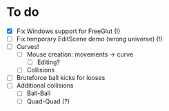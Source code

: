 # To do
- [x] Fix Windows support for FreeGlut (!)
- [ ] Fix temporary EditScene demo (wrong universe) (!)
- [ ] Curves!
	- [ ] Mouse creation: movements -> curve
		- [ ] Editing?
	- [ ] Collisions
- [ ] Bruteforce ball kicks for looses
- [ ] Additional collisions
	- [ ] Ball-Ball
	- [ ] Quad-Quad (?)
